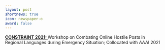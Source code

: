 ```yaml
---
layout: post
shortnews: true
icon: newspaper-o
award: false
---
```


<a href="http://lcs2.iiitd.edu.in/CONSTRAINT-2021/"><b>CONSTRAINT 2021: </b></a> Workshop on Combating​ On​line Ho​st​ile Posts in Regional L​anguages dur​ing Emerge​ncy Si​tuation; Collocated with AAAI 2021
